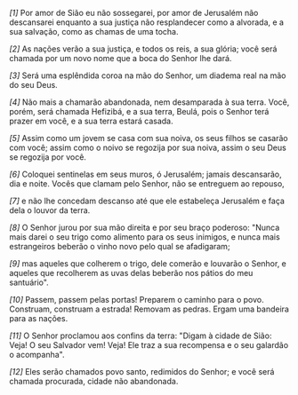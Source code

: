 *[1]* Por amor de Sião eu não sossegarei, por amor de Jerusalém não descansarei enquanto a sua justiça não resplandecer como a alvorada, e a sua salvação, como as chamas de uma tocha.

*[2]* As nações verão a sua justiça, e todos os reis, a sua glória; você será chamada por um novo nome que a boca do Senhor lhe dará.

*[3]* Será uma esplêndida coroa na mão do Senhor, um diadema real na mão do seu Deus.

*[4]* Não mais a chamarão abandonada, nem desamparada à sua terra. Você, porém, será chamada Hefizibá, e a sua terra, Beulá, pois o Senhor terá prazer em você, e a sua terra estará casada.

*[5]* Assim como um jovem se casa com sua noiva, os seus filhos se casarão com você; assim como o noivo se regozija por sua noiva, assim o seu Deus se regozija por você.

*[6]* Coloquei sentinelas em seus muros, ó Jerusalém; jamais descansarão, dia e noite. Vocês que clamam pelo Senhor, não se entreguem ao repouso,

*[7]* e não lhe concedam descanso até que ele estabeleça Jerusalém e faça dela o louvor da terra.

*[8]* O Senhor jurou por sua mão direita e por seu braço poderoso: "Nunca mais darei o seu trigo como alimento para os seus inimigos, e nunca mais estrangeiros beberão o vinho novo pelo qual se afadigaram;

*[9]* mas aqueles que colherem o trigo, dele comerão e louvarão o Senhor, e aqueles que recolherem as uvas delas beberão nos pátios do meu santuário".

*[10]* Passem, passem pelas portas! Preparem o caminho para o povo. Construam, construam a estrada! Removam as pedras. Ergam uma bandeira para as nações.

*[11]* O Senhor proclamou aos confins da terra: "Digam à cidade de Sião: Veja! O seu Salvador vem! Veja! Ele traz a sua recompensa e o seu galardão o acompanha".

*[12]* Eles serão chamados povo santo, redimidos do Senhor; e você será chamada procurada, cidade não abandonada.

